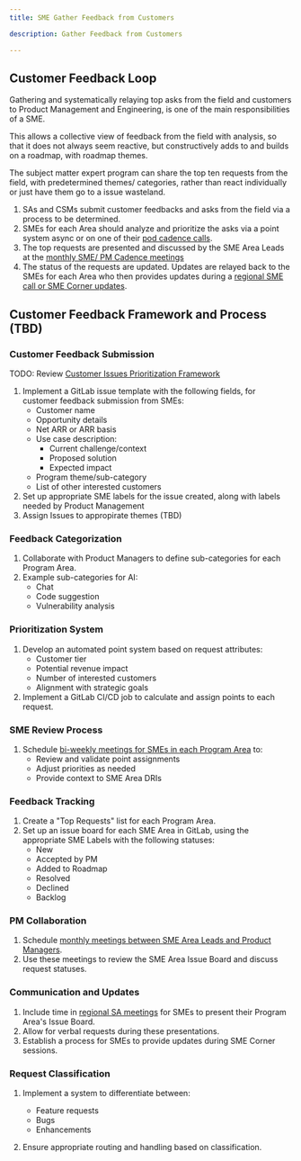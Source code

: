 ```yaml
---
title: SME Gather Feedback from Customers 

description: Gather Feedback from Customers

---
```


## **Customer Feedback Loop**

Gathering and systematically relaying top asks from the field and customers to Product Management and Engineering, is one of the main responsibilities of a SME. 

This allows a collective view of feedback from the field with analysis, so that it does not always seem reactive, but constructively adds to and builds on a roadmap, with roadmap themes.  

The subject matter expert program can share the top ten requests from the field, with predetermined themes/ categories, rather than react individually or just have them go to a issue wasteland. 

1. SAs and CSMs submit customer feedbacks and asks from the field via a process to be determined.  
2. SMEs for each Area should analyze and prioritize the asks via a point system async or on one of their [pod cadence calls](/handbook/solutions-architects/sa-practices/subject-matter-experts/sme-cadences/#sme-area-pod-candence).  
3. The top requests are presented and discussed by the SME Area Leads at the [monthly SME/ PM Cadence meetings](/handbook/solutions-architects/sa-practices/subject-matter-experts/sme-cadences/#sme-product-candence)  
4. The status of the requests are updated. Updates are relayed back to the SMEs for each Area who then provides updates during a [regional SME call or SME Corner updates](/handbook/solutions-architects/sa-practices/subject-matter-experts/sme-cadences/#sme-corner).

## **Customer Feedback Framework and Process** (TBD)

### **Customer Feedback Submission**

TODO: Review [Customer Issues Prioritization Framework](/handbook/product/product-processes/customer-issues-prioritization-framework/) 

1. Implement a GitLab issue template with the following fields, for customer feedback submission from SMEs:
   - Customer name
   - Opportunity details
   - Net ARR or ARR basis
   - Use case description:
     - Current challenge/context
     - Proposed solution
     - Expected impact
   - Program theme/sub-category
   - List of other interested customers
2. Set up appropriate SME labels for the issue created, along with labels needed by Product Management
3. Assign Issues to appropirate themes (TBD)

### **Feedback Categorization**

1. Collaborate with Product Managers to define sub-categories for each Program Area.
2. Example sub-categories for AI:
   - Chat
   - Code suggestion
   - Vulnerability analysis

### **Prioritization System**

1. Develop an automated point system based on request attributes:
   - Customer tier
   - Potential revenue impact
   - Number of interested customers
   - Alignment with strategic goals
2. Implement a GitLab CI/CD job to calculate and assign points to each request.

### **SME Review Process**

1. Schedule [bi-weekly meetings for SMEs in each Program Area](/handbook/solutions-architects/sa-practices/subject-matter-experts/sme-cadences/#sme-pod-cadence) to:
   - Review and validate point assignments
   - Adjust priorities as needed
   - Provide context to SME Area DRIs

### **Feedback Tracking**

1. Create a "Top Requests" list for each Program Area.
2. Set up an issue board for each SME Area in GitLab, using the appropriate SME Labels with the following statuses:
   - New
   - Accepted by PM
   - Added to Roadmap
   - Resolved
   - Declined
   - Backlog

### **PM Collaboration**

1. Schedule [monthly meetings between SME Area Leads and Product Managers](/handbook/solutions-architects/sa-practices/subject-matter-experts/sme-cadences/#sme-product-cadence).
2. Use these meetings to review the SME Area Issue Board and discuss request statuses.

### **Communication and Updates**

1. Include time in [regional SA meetings](/handbook/solutions-architects/sa-practices/subject-matter-experts/sme-cadences/#sme-corner) for SMEs to present their Program Area's Issue Board.
2. Allow for verbal requests during these presentations.
3. Establish a process for SMEs to provide updates during SME Corner sessions.

### **Request Classification**

1. Implement a system to differentiate between:
   - Feature requests
   - Bugs
   - Enhancements

2. Ensure appropriate routing and handling based on classification.
